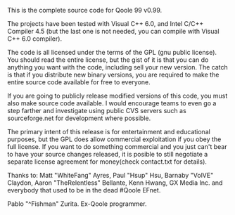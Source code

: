 This is the complete source code for Qoole 99 v0.99.

The projects have been tested with Visual C++ 6.0, and Intel C/C++ Compiler 4.5
(but the last one is not needed, you can compile with Visual C++ 6.0 compiler).

The code is all licensed under the terms of the GPL (gnu public license).
You should read the entire license, but the gist of it is that you can do
anything you want with the code, including sell your new version. The catch
is that if you distribute new binary versions, you are required to make the
entire source code available for free to everyone.

If you are going to publicly release modified versions of this code, you must
also make source code available.  I would encourage teams to even go a step
farther and investigate using public CVS servers such as sourceforge.net
for development where possible.

The primary intent of this release is for entertainment and educational
purposes, but the GPL does allow commercial exploitation if you obey the
full license.  If you want to do something commercial and you just can't bear
to have your source changes released, it is posible to still negotiate a
separate license agreement for money(check contact.txt for details).

Thanks to: Matt "WhiteFang" Ayres, Paul "Hsup" Hsu, Barnaby "VolVE" Claydon,
Aaron "TheRelentless" Bellante, Kenn Hwang, GX Media Inc. and everybody that
used to be in the dead #Qoole EFnet.

Pablo "^Fishman" Zurita.
Ex-Qoole programmer.